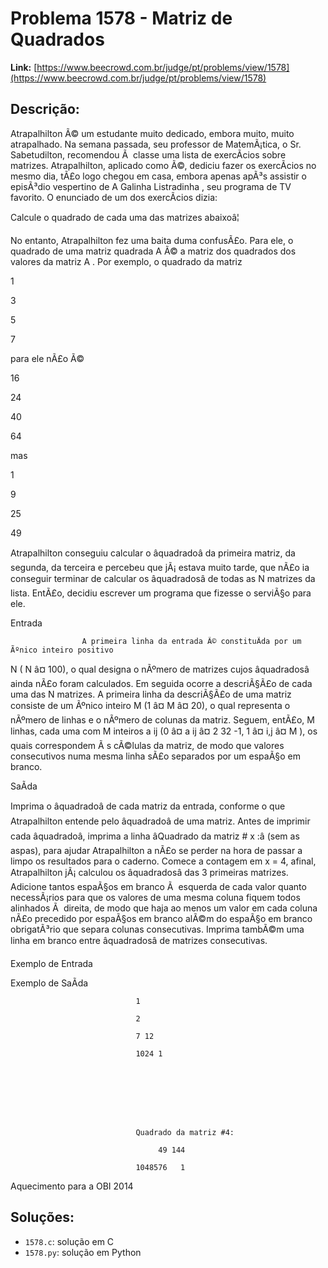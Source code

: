 # Problema 1578 - Matriz de Quadrados

**Link:** [https://www.beecrowd.com.br/judge/pt/problems/view/1578](https://www.beecrowd.com.br/judge/pt/problems/view/1578)

## Descrição:
Atrapalhilton Ã© um estudante muito dedicado, embora muito, muito atrapalhado. Na semana passada, seu professor de MatemÃ¡tica, o Sr. Sabetudilton, recomendou Ã  classe uma lista de exercÃ­cios sobre matrizes. Atrapalhilton, aplicado como Ã©, dediciu fazer os exercÃ­cios no mesmo dia, tÃ£o logo chegou em casa, embora apenas apÃ³s assistir o episÃ³dio vespertino de 
A Galinha Listradinha
, seu programa de TV favorito. O enunciado de um dos exercÃ­cios dizia:




Calcule o quadrado de cada uma das matrizes abaixoâ¦




No entanto, Atrapalhilton fez uma baita duma confusÃ£o. Para ele, o quadrado de uma matriz quadrada 
A
 Ã© a matriz dos quadrados dos valores da matriz 
A
. Por exemplo, o quadrado da matriz








1


3






5


7








para ele nÃ£o Ã©








16


24






40


64








mas








1


9






25


49








Atrapalhilton conseguiu calcular o âquadradoâ da primeira matriz, da segunda, da terceira e percebeu que jÃ¡ estava muito tarde, que nÃ£o ia conseguir terminar de calcular os âquadradosâ de todas as 
N
 matrizes da lista. EntÃ£o, decidiu escrever um programa que fizesse o serviÃ§o para ele.




Entrada





                    A primeira linha da entrada Ã© constituÃ­da por um Ãºnico inteiro positivo 
N
 (
N
 â¤ 100), o qual designa o nÃºmero de matrizes cujos âquadradosâ ainda nÃ£o foram calculados. Em seguida ocorre a descriÃ§Ã£o de cada uma das 
N
 matrizes. A primeira linha da descriÃ§Ã£o de uma matriz consiste de um Ãºnico inteiro 
M
 (1 â¤ 
M
 â¤ 20), o qual representa o nÃºmero de linhas e o nÃºmero de colunas da matriz. Seguem, entÃ£o, 
M
 linhas, cada uma com 
M
 inteiros 
a
ij
 (0 â¤ 
a
ij
 â¤ 2
32
-1, 1 â¤ i,j â¤ 
M
), os quais correspondem Ã s cÃ©lulas da matriz, de modo que valores consecutivos numa mesma linha sÃ£o separados por um espaÃ§o em branco.
                




SaÃ­da




Imprima o âquadradoâ de cada matriz da entrada, conforme o que Atrapalhilton entende pelo âquadradoâ de uma matriz. Antes de imprimir cada âquadradoâ, imprima a linha âQuadrado da matriz #
x
:â (sem as aspas), para ajudar Atrapalhilton a nÃ£o se perder na hora de passar a limpo os resultados para o caderno. Comece a contagem em 
x
 = 4, afinal, Atrapalhilton jÃ¡ calculou os âquadradosâ das 3 primeiras matrizes. Adicione tantos espaÃ§os em branco Ã  esquerda de cada valor quanto necessÃ¡rios para que os valores de uma mesma coluna fiquem todos alinhados Ã  direita, de modo que haja ao menos um valor em cada coluna nÃ£o precedido por espaÃ§os em branco alÃ©m do espaÃ§o em branco obrigatÃ³rio que separa colunas consecutivas. Imprima tambÃ©m uma linha em branco entre âquadradosâ de matrizes consecutivas.












Exemplo de Entrada


Exemplo de SaÃ­da













                                1

                                2

                                7 12

                                1024 1
                            







                                Quadrado da matriz #4:

                                     49 144

                                1048576   1
                            










Aquecimento para a OBI 2014

## Soluções:
- `1578.c`: solução em C
- `1578.py`: solução em Python
